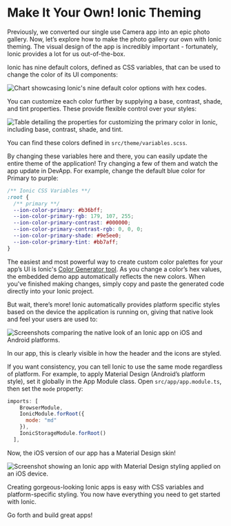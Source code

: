 # Make It Your Own! Ionic Theming

Previously, we converted our single use Camera app into an epic photo gallery. Now, let’s explore how to make the photo gallery our own with Ionic theming. The visual design of the app is incredibly important - fortunately, Ionic provides a lot for us out-of-the-box.

Ionic has nine default colors, defined as CSS variables, that can be used to change the color of its UI components:

![Chart showcasing Ionic's nine default color options with hex codes.](/img/guides/first-app-v4/theming-defaults.png "Ionic Default Color Palette")

You can customize each color further by supplying a base, contrast, shade, and tint properties. These provide flexible control over your styles:

![Table detailing the properties for customizing the primary color in Ionic, including base, contrast, shade, and tint.](/img/guides/first-app-v4/theming-properties.png "Ionic Color Customization Properties")

You can find these colors defined in `src/theme/variables.scss`.

By changing these variables here and there, you can easily update the entire theme of the application! Try changing a few of them and watch the app update in DevApp. For example, change the default blue color for Primary to purple:

```css
/** Ionic CSS Variables **/
:root {
  /** primary **/
  --ion-color-primary: #b36bff;
  --ion-color-primary-rgb: 179, 107, 255;
  --ion-color-primary-contrast: #000000;
  --ion-color-primary-contrast-rgb: 0, 0, 0;
  --ion-color-primary-shade: #9e5ee0;
  --ion-color-primary-tint: #bb7aff;
}
```

The easiest and most powerful way to create custom color palettes for your app’s UI is Ionic's [Color Generator tool](../../../theming/color-generator.md). As you change a color’s hex values, the embedded demo app automatically reflects the new colors. When you've finished making changes, simply copy and paste the generated code directly into your Ionic project.

But wait, there’s more! Ionic automatically provides platform specific styles based on the device the application is running on, giving that native look and feel your users are used to:

![Screenshots comparing the native look of an Ionic app on iOS and Android platforms.](/img/guides/first-app-v3/ion-lab-comparison.png "Ionic Platform Specific Styles Comparison")

In our app, this is clearly visible in how the header and the icons are styled.

If you want consistency, you can tell Ionic to use the same mode regardless of platform. For example, to apply Material Design (Android’s platform style), set it globally in the App Module class. Open `src/app/app.module.ts`, then set the `mode` property:

```Javascript
imports: [
    BrowserModule,
    IonicModule.forRoot({
      mode: "md"
    }),
    IonicStorageModule.forRoot()
  ],
```

Now, the iOS version of our app has a Material Design skin!

![Screenshot showing an Ionic app with Material Design styling applied on an iOS device.](/img/guides/first-app-v3/ion-lab-md-styling.png "Ionic Material Design Styling on iOS")

Creating gorgeous-looking Ionic apps is easy with CSS variables and platform-specific styling. You now have everything you need to get started with Ionic.

Go forth and build great apps!
